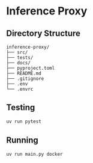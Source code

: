 # Inference Proxy

## Directory Structure

```text
inference-proxy/
├── src/
├── tests/
├── docs/
├── pyproject.toml
├── README.md
├── .gitignore
├── .env
└── .envrc
```

## Testing

```bash
uv run pytest
```

## Running

```bash
uv run main.py docker
```
